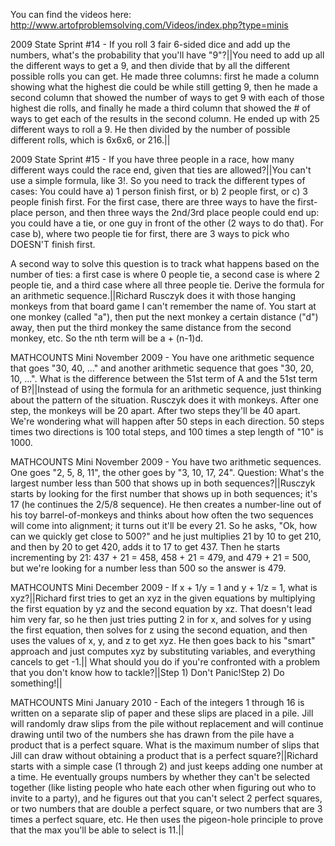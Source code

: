 You can find the videos here:
http://www.artofproblemsolving.com/Videos/index.php?type=minis


2009 State Sprint #14 - If you roll 3 fair 6-sided dice and add up the numbers, what's the probability that you'll have "9"?||You need to add up all the different ways to get a 9, and then divide that by all the different possible rolls you can get.  He made three columns: first he made a column showing what the highest die could be while still getting 9, then he made a second column that showed the number of ways to get 9 with each of those highest die rolls, and finally he made a third column that showed the # of ways to get each of the results in the second column.  He ended up with 25 different ways to roll a 9.  He then divided by the number of possible different rolls, which is 6x6x6, or 216.||



2009 State Sprint #15 - If you have three people in a race, how many different ways could the race end, given that ties are allowed?||You can't use a simple formula, like 3!.  So you need to track the different types of cases: You could have a) 1 person finish first, or b) 2 people first, or c) 3 people finish first. For the first case, there are three ways to have the first-place person, and then three ways the 2nd/3rd place people could end up: you could have a tie, or one guy in front of the other (2 ways to do that).  For case b), where two people tie for first, there are 3 ways to pick who DOESN'T finish first.


A second way to solve this question is to track what happens based on the number of ties: a first case is where 0 people tie, a second case is where 2 people tie, and a third case where all three people tie.
Derive the formula for an arithmetic sequence.||Richard Rusczyk does it with those hanging monkeys from that board game I can't remember the name of. You start at one monkey (called "a"), then put the next monkey a certain distance ("d") away, then put the third monkey the same distance from the second monkey, etc. So the nth term will be a + (n-1)d.


MATHCOUNTS Mini November 2009 - You have one arithmetic sequence that goes "30, 40, ..." and another arithmetic sequence that goes "30, 20, 10, ...". What is the difference between the 51st term of A and the 51st term of B?||Instead of using the formula for an arithmetic sequence, just thinking about the pattern of the situation. Rusczyk does it with monkeys. After one step, the monkeys will be 20 apart. After two steps they'll be 40 apart. We're wondering what will happen after 50 steps in each direction. 50 steps times two directions is 100 total steps, and 100 times a step length of "10" is 1000.



MATHCOUNTS Mini November 2009 - You have two arithmetic sequences. One goes "2, 5, 8, 11", the other goes by "3, 10, 17, 24". Question: What's the largest number less than 500 that shows up in both sequences?||Rusczyk starts by looking for the first number that shows up in both sequences; it's 17 (he continues the 2/5/8 sequence). He then creates a number-line out of his toy barrel-of-monkeys and thinks about how often the two sequences will come into alignment; it turns out it'll be every 21. So he asks, "Ok, how can we quickly get close to 500?" and he just multiplies 21 by 10 to get 210, and then by 20 to get 420, adds it to 17 to get 437. Then he starts incrementing by 21: 437 + 21 = 458, 458 + 21 = 479, and 479 + 21 = 500, but we're looking for a number less than 500 so the answer is 479.



MATHCOUNTS Mini December 2009 - If x + 1/y = 1 and y + 1/z = 1, what is xyz?||Richard first tries to get an xyz in the given equations by multiplying the first equation by yz and the second equation by xz. That doesn't lead him very far, so he then just tries putting 2 in for x, and solves for y using the first equation, then solves for z using the second equation, and then uses the values of x, y, and z to get xyz. He then goes back to his "smart" approach and just computes xyz by substituting variables, and everything cancels to get -1.|| What should you do if you're confronted with a problem that you don't know how to tackle?||Step 1) Don't Panic!Step 2) Do something!||



MATHCOUNTS Mini January 2010 - Each of the integers 1 through 16 is written on a separate slip of paper and these slips are placed in a pile. Jill will randomly draw slips from the pile without replacement and will continue drawing until two of the numbers she has drawn from the pile have a product that is a perfect square. What is the maximum number of slips that Jill can draw without obtaining a product that is a perfect square?||Richard starts with a simple case (1 through 2) and just keeps adding one number at a time. He eventually groups numbers by whether they can't be selected together (like listing people who hate each other when figuring out who to invite to a party), and he figures out that you can't select 2 perfect squares, or two numbers that are double a perfect square, or two numbers that are 3 times a perfect square, etc. He then uses the pigeon-hole principle to prove that the max you'll be able to select is 11.||